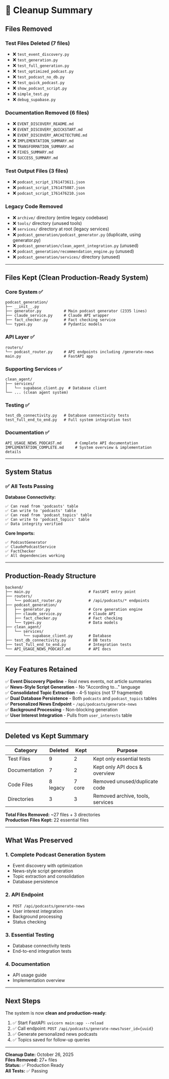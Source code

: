 # 🧹 Cleanup Summary

## Files Removed

### Test Files Deleted (7 files)
- ❌ `test_event_discovery.py`
- ❌ `test_generation.py`
- ❌ `test_full_generation.py`
- ❌ `test_optimized_podcast.py`
- ❌ `test_podcast_no_db.py`
- ❌ `test_quick_podcast.py`
- ❌ `show_podcast_script.py`
- ❌ `simple_test.py`
- ❌ `debug_supabase.py`

### Documentation Removed (6 files)
- ❌ `EVENT_DISCOVERY_README.md`
- ❌ `EVENT_DISCOVERY_QUICKSTART.md`
- ❌ `EVENT_DISCOVERY_ARCHITECTURE.md`
- ❌ `IMPLEMENTATION_SUMMARY.md`
- ❌ `TRANSFORMATION_SUMMARY.md`
- ❌ `FIXES_SUMMARY.md`
- ❌ `SUCCESS_SUMMARY.md`

### Test Output Files (3 files)
- ❌ `podcast_script_1761473611.json`
- ❌ `podcast_script_1761475087.json`
- ❌ `podcast_script_1761476210.json`

### Legacy Code Removed
- ❌ `archive/` directory (entire legacy codebase)
- ❌ `tools/` directory (unused tools)
- ❌ `services/` directory at root (legacy services)
- ❌ `podcast_generation/podcast_generator.py` (duplicate, using generator.py)
- ❌ `podcast_generation/clean_agent_integration.py` (unused)
- ❌ `podcast_generation/recommendation_engine.py` (unused)
- ❌ `podcast_generation/services/` directory (unused)

---

## Files Kept (Clean Production-Ready System)

### Core System ✅
```
podcast_generation/
├── __init__.py
├── generator.py          # Main podcast generator (2335 lines)
├── claude_service.py     # Claude API wrapper
├── fact_checker.py       # Fact checking service
└── types.py              # Pydantic models
```

### API Layer ✅
```
routers/
└── podcast_router.py     # API endpoints including /generate-news
main.py                   # FastAPI app
```

### Supporting Services ✅
```
clean_agent/
├── services/
│   └── supabase_client.py  # Database client
└── ... (clean agent system)
```

### Testing ✅
```
test_db_connectivity.py   # Database connectivity tests
test_full_end_to_end.py   # Full system integration test
```

### Documentation ✅
```
API_USAGE_NEWS_PODCAST.md      # Complete API documentation
IMPLEMENTATION_COMPLETE.md     # System overview & implementation details
```

---

## System Status

### ✅ All Tests Passing

**Database Connectivity:**
```
✅ Can read from 'podcasts' table
✅ Can write to 'podcasts' table
✅ Can read from 'podcast_topics' table
✅ Can write to 'podcast_topics' table
✅ Data integrity verified
```

**Core Imports:**
```
✅ PodcastGenerator
✅ ClaudePodcastService
✅ FactChecker
✅ All dependencies working
```

---

## Production-Ready Structure

```
backend/
├── main.py                          # FastAPI entry point
├── routers/
│   └── podcast_router.py            # /api/podcasts/* endpoints
├── podcast_generation/
│   ├── generator.py                 # Core generation engine
│   ├── claude_service.py            # Claude API
│   ├── fact_checker.py              # Fact checking
│   └── types.py                     # Data models
├── clean_agent/
│   └── services/
│       └── supabase_client.py       # Database
├── test_db_connectivity.py          # DB tests
├── test_full_end_to_end.py          # Integration tests
└── API_USAGE_NEWS_PODCAST.md        # API docs
```

---

## Key Features Retained

✅ **Event Discovery Pipeline** - Real news events, not article summaries  
✅ **News-Style Script Generation** - No "According to..." language  
✅ **Consolidated Topic Extraction** - 4-5 topics (not 17 fragmented)  
✅ **Dual Database Persistence** - Both `podcasts` and `podcast_topics` tables  
✅ **Personalized News Endpoint** - `/api/podcasts/generate-news`  
✅ **Background Processing** - Non-blocking generation  
✅ **User Interest Integration** - Pulls from `user_interests` table  

---

## Deleted vs Kept Summary

| Category | Deleted | Kept | Purpose |
|----------|---------|------|---------|
| Test Files | 9 | 2 | Kept only essential tests |
| Documentation | 7 | 2 | Kept only API docs & overview |
| Code Files | 8 legacy | 7 core | Removed unused/duplicate code |
| Directories | 3 | 3 | Removed archive, tools, services |

**Total Files Removed:** ~27 files + 3 directories  
**Production Files Kept:** 22 essential files  

---

## What Was Preserved

### 1. Complete Podcast Generation System
- Event discovery with optimization
- News-style script generation  
- Topic extraction and consolidation
- Database persistence

### 2. API Endpoint
- `POST /api/podcasts/generate-news`
- User interest integration
- Background processing
- Status checking

### 3. Essential Testing
- Database connectivity tests
- End-to-end integration tests

### 4. Documentation
- API usage guide
- Implementation overview

---

## Next Steps

The system is now **clean and production-ready**:

1. ✅ Start FastAPI: `uvicorn main:app --reload`
2. ✅ Call endpoint: `POST /api/podcasts/generate-news?user_id={uuid}`
3. ✅ Generate personalized news podcasts
4. ✅ Topics saved for follow-up queries

---

**Cleanup Date:** October 26, 2025  
**Files Removed:** 27+ files  
**Status:** ✅ Production Ready  
**All Tests:** ✅ Passing

